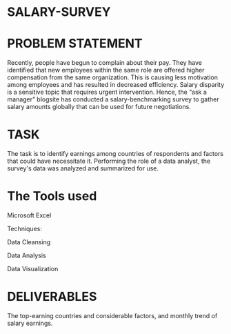 # SALARY-SURVEY


# PROBLEM STATEMENT

Recently, people have begun to complain about their pay. They have identified that new employees within the same role are offered higher compensation from the same organization. This is causing less motivation among employees and has resulted in decreased efficiency. Salary disparity is a sensitive topic that requires urgent intervention. Hence, the “ask a manager” blogsite has conducted a salary-benchmarking survey to gather salary amounts globally that can be used for future negotiations.

# TASK

The task is to identify earnings among countries of respondents and factors that could have necessitate it. Performing the role of a data analyst, the survey's data was analyzed and summarized for use.


# The Tools used
Microsoft Excel

Techniques:

Data Cleansing

Data Analysis

Data Visualization

# DELIVERABLES

The top-earning countries and considerable factors, and monthly trend of salary earnings.
